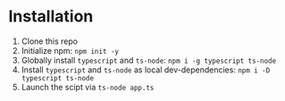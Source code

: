 # Installation

1. Clone this repo
2. Initialize npm: `npm init -y`
2. Globally install `typescript` and `ts-node`: `npm i -g typescript ts-node`
3. Install `typescript` and `ts-node` as local dev-dependencies: `npm i -D typescript ts-node`
4. Launch the scipt via `ts-node app.ts`